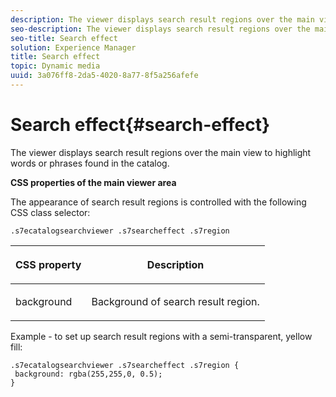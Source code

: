 ```yaml
---
description: The viewer displays search result regions over the main view to highlight words or phrases found in the catalog.
seo-description: The viewer displays search result regions over the main view to highlight words or phrases found in the catalog.
seo-title: Search effect
solution: Experience Manager
title: Search effect
topic: Dynamic media
uuid: 3a076ff8-2da5-4020-8a77-8f5a256afefe
---
```


# Search effect{#search-effect}

The viewer displays search result regions over the main view to highlight words or phrases found in the catalog.

<a id="section_061E550C1C1D4DB2BD663A898895B38C"></a>

**CSS properties of the main viewer area**

The appearance of search result regions is controlled with the following CSS class selector:

`.s7ecatalogsearchviewer .s7searcheffect .s7region`

<table id="table_94EE3F5BBE4547C0B4943471CEE7EDE4"> 
 <thead> 
  <tr> 
   <th colname="col1" class="entry"> <p> CSS property </p> </th> 
   <th colname="col2" class="entry"> <p>Description </p> </th> 
  </tr> 
 </thead>
 <tbody> 
  <tr> 
   <td colname="col1"> <p> <span class="codeph"> background </span> </p> </td> 
   <td colname="col2"> <p>Background of search result region. </p> </td> 
  </tr> 
 </tbody> 
</table>

Example - to set up search result regions with a semi-transparent, yellow fill:

```
.s7ecatalogsearchviewer .s7searcheffect .s7region { 
 background: rgba(255,255,0, 0.5); 
}
```

